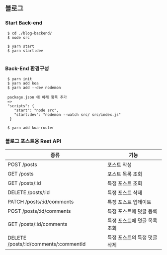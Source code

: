 

## 블로그

### Start Back-end
```
 $ cd ./blog-backend/
 $ node src

 $ yarn start
 $ yarn start:dev


```

### Back-End 환경구성
```
 $ yarn init
 $ yarn add koa
 $ yarn add --dev nodemon

 package.json 에 아래 항목 추가
 =>
 "scripts": {
    "start": "node src",
    "start:dev": "nodemon --watch src/ src/index.js"
  }

 $ yarn add koa-router
```

### 블로그 포스트용 Rest API
| 종류 | 기능 |
|---|---|
| POST /posts  | 포스트 작성 |
| GET /posts  | 포스트 목록 조회  |
| GET /posts/:id  | 특정 포스트 조회  |
| DELETE /posts/:id | 특정 포스트 삭제 |
| PATCH /posts/:id/comments | 특정 포스트 업데이트 |
| POST /posts/:id/comments | 특정 포스트에 덧글 등록 |
| GET /posts/:id/comments | 특정 포스트에 덧글 목록 조회 |
| DELETE /posts/:id/comments/:commentId | 특정 포스트의 특정 덧글 삭제 |